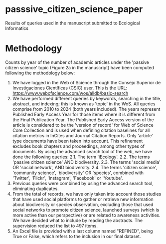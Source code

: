 # passsive_citizen_science_paper
Results of queries used in the manuscript submitted to Ecological Informatics

# Methodology
Counts by year of the number of academic articles under the 'passive citizen science' topic (Figure 2a in the manuscript) have been computed following the methodology below:

1. We have logged in the Web of Science through the Consejo Superior de Investigaciones Científicas (CSIC) user. This is the URL: https://www.webofscience.com/wos/alldb/basic-search
2. We have performed different queries by keywords, searching in the title, abstract, and indexing; this is known as 'topic' in the WoS. All queries comprise from 2010 to 2024 (both years included). The years represent Published Early Access Year for those items where it is different from the Final Publication Year. The Published Early Access version of the article is considered to be the 'version of record' for Web of Science Core Collection and is used when defining citation baselines for all citation metrics in InCites and Journal Citation Reports. Only 'article' type documents have been taken into account. This refinement excludes book chapters and proceedings, among other types of documents. By using the advanced search tool of the web, we have done the following queries:
   2.1. The term 'iEcology'.
   2.2. The terms 'passive citizen science' AND biodiversity.
   2.3. The terms 'social media' OR 'social network', AND biodiversity.
   2.4. The terms 'citizen science', 'community science', 'biodiversity' OR 'species', combined with 'Twitter', 'Flickr', 'Instagram', 'Facebook' or 'Youtube'.
3. Previous queries were combined by using the advanced search tool, eliminating duplicates.
4. From the total of records, we have only taken into account those studies that have used social platforms to gather or retrieve new information about biodiversity or species observation, excluding those that used social networks to promote citizen science, launched surveys (which is more active than our perspective) or are related to awareness activities. We have decided what to include by reading the abstracts. The supervision reduced the list to 497 items.
5. An Excel file is provided with a last column named "REFINED", being True or False, which refers to the inclusion in our final dataset.
